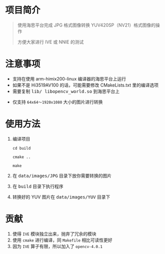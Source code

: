 # 项目简介

> 使用海思平台完成 JPG 格式图像转换 YUV420SP（NV21）格式图像的操作
>
> 方便大家进行 IVE 或 NNIE 的测试

# 注意事项

- 支持在使用 arm-himix200-linux 编译器的海思平台上运行
- 如果不是 Hi3519AV100 的话，可能需要修改 CMakeLists.txt 里的编译选项
- 需要复制  <kbd>lib/ libopencv_world.so</kbd> 到海思平台上

* 仅支持 `64x64～1920x1080` 大小的图片进行转换

# 使用方法

1. 编译项目

   `cd build`

   `cmake ..`

   `make`

2. 在 <kbd>data/images/JPG</kbd> 目录下放你需要转换的图片

3. 在 <kbd>build</kbd> 目录下执行程序

4. 转换好的 YUV 图片在 <kbd>data/images/YUV</kbd> 目录下

# 贡献

1. 使得 `IVE` 模块独立出来，抛弃了冗余的模块
2. 使用 `cmake` 进行编译，同 `Makefile` 相比可读性更好
3. 因为 `IVE` 算子有限，所以加入了 `opencv-4.0.1` 

